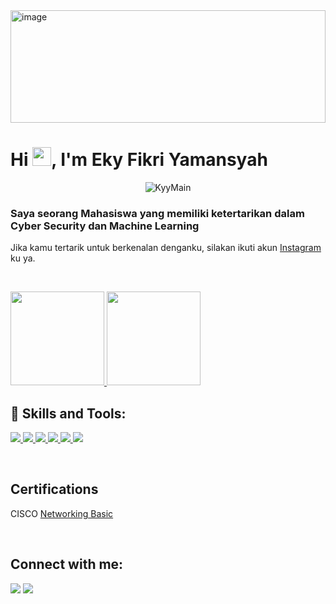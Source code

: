 <img  alt="image" src="https://github.com/KyyMain/pertemuan7/blob/main/dokumentasi/KyyMain.gif" width="100%" height="180" />

<h1>Hi <img src="https://raw.githubusercontent.com/MartinHeinz/MartinHeinz/master/wave.gif" width="30px">, I'm Eky Fikri Yamansyah </h1>
<p align="center">
 <img src="https://komarev.com/ghpvc/?username=KyyMain&label=Profile%20views&color=0e75b6&style=flat" alt="KyyMain" />
</p>
<h3>Saya seorang Mahasiswa yang memiliki ketertarikan dalam Cyber Security dan Machine Learning</h3>

Jika kamu tertarik untuk berkenalan denganku, silakan ikuti akun [Instagram](https://www.instagram.com/eky_fikri_/) ku ya.

<br/>

<p>
<a href="https://github.com/KyyMain">
  <img height="150em" src="https://github-readme-stats-eight-theta.vercel.app/api?username=KyyMain&show_icons=true&theme=algolia&include_all_commits=true&count_private=true"/>
  <img height="150em" src="https://github-readme-stats-eight-theta.vercel.app/api/top-langs/?username=KyyMain&layout=compact&langs_count=8&theme=algolia"/>
</a>
</p>

## 🚀 Skills and Tools:
<p align="left">
  <a href="https://skillicons.dev">
    <img src="https://skillicons.dev/icons?i=git,github,vscode" />
   <img src="https://skillicons.dev/icons?i=python" />
   <img src="https://skillicons.dev/icons?i=java" />
   <img src="https://skillicons.dev/icons?i=cpp" />
   <img src="https://skillicons.dev/icons?i=javascript" />
   <img src="https://skillicons.dev/icons?i=firebase" />
  </a>
</p>

<br />

## Certifications <br/>

CISCO [Networking Basic](https://www.credly.com/badges/6aa7fd3b-4e0c-4bd6-be5e-2d6d8893820a) <br/>

<br/>

## Connect with me:
<p align="left">

<a href = "https://www.linkedin.com/in/ekyfikri/"><img src="https://img.icons8.com/fluent/48/000000/linkedin.png"/></a>
<a href = "https://www.instagram.com/eky_fikri_/"><img src="https://img.icons8.com/fluent/48/000000/instagram-new.png"/></a></p>
